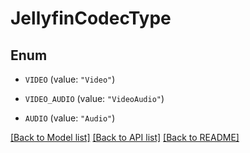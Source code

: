 # JellyfinCodecType

## Enum


* `VIDEO` (value: `"Video"`)

* `VIDEO_AUDIO` (value: `"VideoAudio"`)

* `AUDIO` (value: `"Audio"`)


[[Back to Model list]](../README.md#documentation-for-models) [[Back to API list]](../README.md#documentation-for-api-endpoints) [[Back to README]](../README.md)


